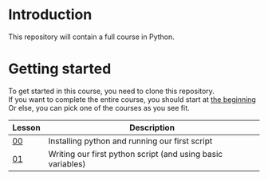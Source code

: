 # Introduction

This repository will contain a full course in Python.

# Getting started

To get started in this course, you need to clone this repository. \
If you want to complete the entire course, you should start at [the beginning](Lesson00/) \
Or else, you can pick one of the courses as you see fit.


| Lesson | Description |
|--------|-------------|
|[00](Lesson00/)| Installing python and running our first script |
|[01](Lesson01/)| Writing our first python script (and using basic variables) |
